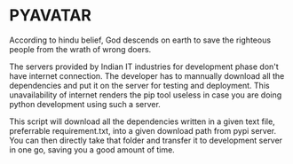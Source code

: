 
# PYAVATAR

According to hindu belief, God descends on earth to save the righteous people from the wrath of wrong doers.

The servers provided by Indian IT industries for development phase don't have internet connection. The developer has to mannually download all the dependencies and put it on the server for testing and deployment. This unavailability of internet renders the pip tool useless in case you are doing python development using such a server.

This script will download all the dependencies written in a given text file, preferrable requirement.txt, into a given download path from pypi server. You can then directly take that folder and transfer it to development server in one go, saving you a good amount of time.
